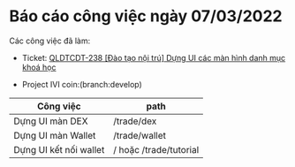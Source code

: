 # Báo cáo công việc ngày 07/03/2022

Các công việc đã làm:

- Ticket: [QLDTCDT-238 [Đào tạo nội trú] Dựng UI các màn hình danh mục khoá học](https://jira.isofh.com.vn/browse/QLDTCDT-238)

- Project IVI coin:(branch:develop)

Công việc | path
----------|------
Dựng UI màn DEX| /trade/dex
Dựng UI màn Wallet| /trade/wallet
Dựng UI kết nối wallet| / hoặc /trade/tutorial